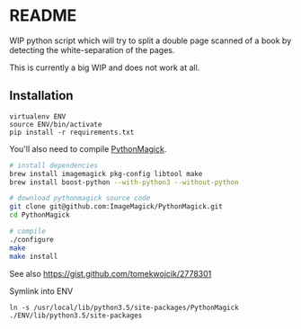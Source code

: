 # README

WIP python script which will try to split a double page scanned of a book by detecting the white-separation of the pages.

This is currently a big WIP and does not work at all.

## Installation

```
virtualenv ENV
source ENV/bin/activate
pip install -r requirements.txt
```

You'll also need to compile [PythonMagick](https://github.com/ImageMagick/PythonMagick).

```sh
# install dependencies
brew install imagemagick pkg-config libtool make
brew install boost-python --with-python3 --without-python

# download pythonmagick source code
git clone git@github.com:ImageMagick/PythonMagick.git
cd PythonMagick

# compile
./configure
make
make install
```

See also https://gist.github.com/tomekwojcik/2778301


Symlink into ENV

```
ln -s /usr/local/lib/python3.5/site-packages/PythonMagick ./ENV/lib/python3.5/site-packages
```
